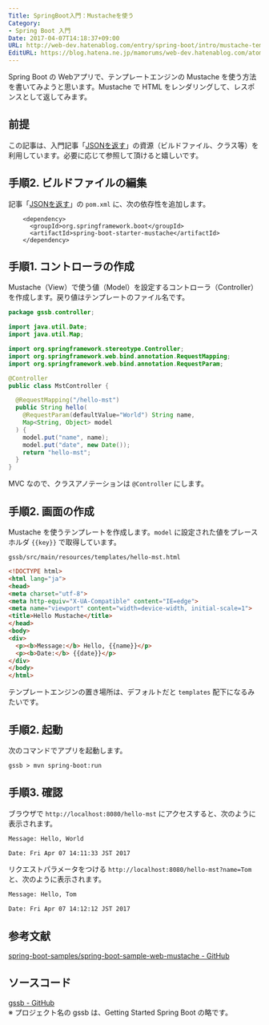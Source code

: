 ```yaml
---
Title: SpringBoot入門：Mustacheを使う
Category:
- Spring Boot 入門
Date: 2017-04-07T14:18:37+09:00
URL: http://web-dev.hatenablog.com/entry/spring-boot/intro/mustache-template
EditURL: https://blog.hatena.ne.jp/mamorums/web-dev.hatenablog.com/atom/entry/10328749687235335739
---
```


Spring Boot の Webアプリで、テンプレートエンジンの Mustache を使う方法を書いてみようと思います。Mustache で HTML をレンダリングして、レスポンスとして返してみます。


## 前提
この記事は、入門記事「[JSONを返す](/entry/spring-boot/intro/response-json)」の資源（ビルドファイル、クラス等）を利用しています。必要に応じて参照して頂けると嬉しいです。


## 手順2. ビルドファイルの編集
記事「[JSONを返す](/entry/spring-boot/intro/response-json)」の `pom.xml` に、次の依存性を追加します。

```
    <dependency>
      <groupId>org.springframework.boot</groupId>
      <artifactId>spring-boot-starter-mustache</artifactId>
    </dependency>
```


## 手順1. コントローラの作成
Mustache（View）で使う値（Model）を設定するコントローラ（Controller）を作成します。戻り値はテンプレートのファイル名です。

```java
package gssb.controller;

import java.util.Date;
import java.util.Map;

import org.springframework.stereotype.Controller;
import org.springframework.web.bind.annotation.RequestMapping;
import org.springframework.web.bind.annotation.RequestParam;

@Controller
public class MstController {

  @RequestMapping("/hello-mst")
  public String hello(
    @RequestParam(defaultValue="World") String name,
    Map<String, Object> model
  ) {
    model.put("name", name);
    model.put("date", new Date());
    return "hello-mst";
  }
}

```

MVC なので、クラスアノテーションは `@Controller` にします。


## 手順2. 画面の作成
Mustache を使うテンプレートを作成します。`model` に設定された値をプレースホルダ `{{key}}` で取得しています。

`gssb/src/main/resources/templates/hello-mst.html`

```html
<!DOCTYPE html>
<html lang="ja">
<head>
<meta charset="utf-8">
<meta http-equiv="X-UA-Compatible" content="IE=edge">
<meta name="viewport" content="width=device-width, initial-scale=1">
<title>Hello Mustache</title>
</head>
<body>
<div>
  <p><b>Message:</b> Hello, {{name}}</p>
  <p><b>Date:</b> {{date}}</p>
</div>
</body>
</html>
```

テンプレートエンジンの置き場所は、デフォルトだと `templates` 配下になるみたいです。


## 手順2. 起動
次のコマンドでアプリを起動します。

```txt
gssb > mvn spring-boot:run
```


## 手順3. 確認
ブラウザで `http://localhost:8080/hello-mst` にアクセスすると、次のように表示されます。

```txt
Message: Hello, World

Date: Fri Apr 07 14:11:33 JST 2017
```

リクエストパラメータをつける `http://localhost:8080/hello-mst?name=Tom` と、次のように表示されます。

```txt
Message: Hello, Tom

Date: Fri Apr 07 14:12:12 JST 2017
```

## 参考文献
[spring-boot-samples/spring-boot-sample-web-mustache - GitHub](https://github.com/spring-projects/spring-boot/tree/master/spring-boot-samples/spring-boot-sample-web-mustache)

## ソースコード
[gssb - GitHub](https://github.com/mamorum/blog/tree/master/code/gssb)  
※ プロジェクト名の gssb は、Getting Started Spring Boot の略です。
